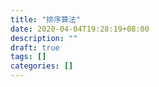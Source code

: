 ```yaml
---
title: "排序算法"
date: 2020-04-04T19:28:19+08:00
description: ""
draft: true
tags: []
categories: []
---
```

